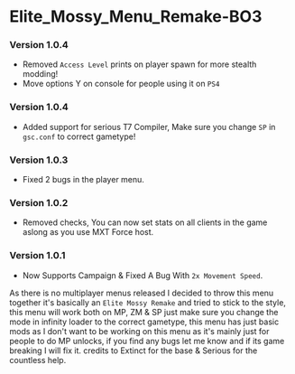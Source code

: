 # Elite_Mossy_Menu_Remake-BO3

### Version 1.0.4 
- Removed `Access Level` prints on player spawn for more stealth modding!
- Move options Y on console for people using it on `PS4`

### Version 1.0.4 
- Added support for serious T7 Compiler, Make sure you change `SP` in `gsc.conf` to correct gametype!

### Version 1.0.3 
- Fixed 2 bugs in the player menu.

### Version 1.0.2 
- Removed checks, You can now set stats on all clients in the game aslong as you use MXT Force host.

### Version 1.0.1 
- Now Supports Campaign & Fixed A Bug With `2x Movement Speed`.


As there is no multiplayer menus released I decided to throw this menu together it's basically an `Elite Mossy Remake` and tried to stick to the style, this menu will work both on MP, ZM & SP just make sure you change the mode in infinity loader to the correct gametype, this menu has just basic mods as I don't want to be working on this menu as it's mainly just for people to do MP unlocks, if you find any bugs let me know and if its game breaking I will fix it. credits to Extinct for the base & Serious for the countless help.
